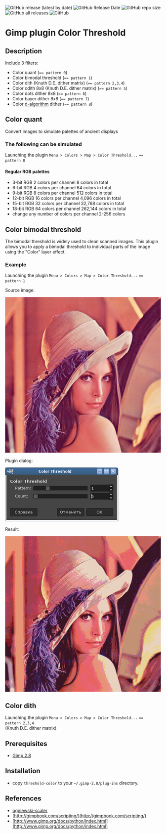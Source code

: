 ![GitHub release (latest by date)](https://img.shields.io/github/v/release/ImageProcessing-ElectronicPublications/gimp-plugin-colors-threshold)
![GitHub Release Date](https://img.shields.io/github/release-date/ImageProcessing-ElectronicPublications/gimp-plugin-colors-threshold)
![GitHub repo size](https://img.shields.io/github/repo-size/ImageProcessing-ElectronicPublications/gimp-plugin-colors-threshold)
![GitHub all releases](https://img.shields.io/github/downloads/ImageProcessing-ElectronicPublications/gimp-plugin-colors-threshold/total)
![GitHub](https://img.shields.io/github/license/ImageProcessing-ElectronicPublications/gimp-plugin-colors-threshold)

# Gimp plugin Color Threshold

## Description
Include 3 filters:

* Color quant (`== pattern 0`)
* Color bimodal threshold (`== pattern 1`)
* Color dith (Knuth D.E. dither matrix) (`== pattern 2,3,4`)
* Color odith 8x8 (Knuth D.E. dither matrix) (`== pattern 5`)
* Color dots dither 8x8 (`== pattern 6`)
* Color bayer dither 8x8 (`== pattern 7`)
* Color [d-algorithm](http://csis.robodrom.net/scientific-activities/dissertations/dissertations_61.html) dither (`== pattern 8`)

## Color quant

Convert images to simulate palettes of ancient displays

### The following can be simulated

Launching the plugin `Menu > Colors > Map > Color Threshold...` `== pattern 0`

#### Regular RGB palettes

* 3-bit RGB 2 colors per channel 8 colors in total
* 6-bit RGB 4 colors per channel 64 colors in total
* 9-bit RGB 8 colors per channel 512 colors in total
* 12-bit RGB 16 colors per channel 4,096 colors in total
* 15-bit RGB 32 colors per channel 32,768 colors in total
* 18-bit RGB 64 colors per channel 262,144 colors in total
* change any number of colors per channel 2-256 colors

## Color bimodal threshold

The bimodal threshold is widely used to clean scanned images. This plugin allows you to apply a bimodal threshold to individual parts of the image using the "Color" layer effect.

### Example

Launching the plugin `Menu > Colors > Map > Color Threshold...` `== pattern 1`

Source image:

![Lena](images/lena.png)

Plugin dialog:

![dialog](images/dialog-c.png)

Result:

![result](images/result5-c.png)

## Color dith

Launching the plugin `Menu > Colors > Map > Color Threshold...` `== pattern 2,3,4`  
(Knuth D.E. dither matrix)


## Prerequisites

* [Gimp 2.8](http://www.gimp.org/)

## Installation

* copy `threshold-color` to your `~/.gimp-2.8/plug-ins` directory.

## References

* [ogniewski-scaler](https://github.com/pannacotta98/ogniewski-scaler)
* [http://gimpbook.com/scripting/](http://gimpbook.com/scripting/)
* [http://www.gimp.org/docs/python/index.html](http://www.gimp.org/docs/python/index.html)
